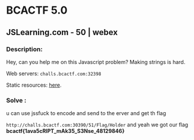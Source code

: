 # BCACTF 5.0

## JSLearning.com - 50 | webex

### Description: 
Hey, can you help me on this Javascript problem? Making strings is hard.


Web servers:
`challs.bcactf.com:32398`

Static resources:
 [here](https://arcs-s3-repo.nyc3.cdn.digitaloceanspaces.com/js-learning/server.js).


### Solve :
 u can use jssfuck to encode and send to the erver and get th flag 

`http://challs.bcactf.com:30390/51/Flag/Holder`
and yeah we got our flag 
**bcactf{1ava5cRIPT_mAk35_S3Nse_48129846}**
